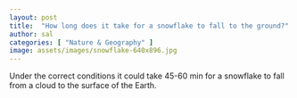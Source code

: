 ```yaml
---
layout: post
title:  "How long does it take for a snowflake to fall to the ground?"
author: sal
categories: [ "Nature & Geography" ]
image: assets/images/snowflake-640x896.jpg
---
```


Under the correct conditions it could take 45-60 min for a snowflake to fall from a cloud to the surface of the Earth.
